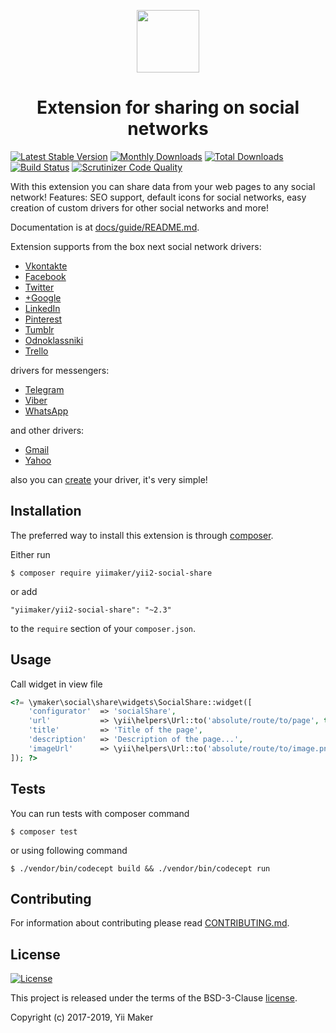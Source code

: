 <p align="center">
    <a href="https://github.com/yiimaker" target="_blank">
        <img src="https://avatars1.githubusercontent.com/u/24204902" height="100px">
    </a>
    <h1 align="center">Extension for sharing on social networks</h1>
</p>

[![Latest Stable Version](https://img.shields.io/packagist/v/yiimaker/yii2-social-share.svg)](https://packagist.org/packages/yiimaker/yii2-social-share)
[![Monthly Downloads](https://img.shields.io/packagist/dm/yiimaker/yii2-social-share.svg)](https://packagist.org/packages/yiimaker/yii2-social-share)
[![Total Downloads](https://img.shields.io/packagist/dt/yiimaker/yii2-social-share.svg)](https://packagist.org/packages/yiimaker/yii2-social-share)
[![Build Status](https://travis-ci.org/yiimaker/yii2-social-share.svg?branch=master)](https://travis-ci.org/yiimaker/yii2-social-share)
[![Scrutinizer Code Quality](https://scrutinizer-ci.com/g/yiimaker/yii2-social-share/badges/quality-score.png?b=master)](https://scrutinizer-ci.com/g/yiimaker/yii2-social-share/?branch=master)

With this extension you can share data from your web pages to any social network!
Features: SEO support, default icons for social networks, easy creation of custom drivers
for other social networks and more!

Documentation is at [docs/guide/README.md](docs/guide/README.md).

Extension supports from the box next social network drivers:

* [Vkontakte](https://github.com/yiimaker/yii2-social-share/blob/master/src/drivers/Vkontakte.php)
* [Facebook](https://github.com/yiimaker/yii2-social-share/blob/master/src/drivers/Facebook.php)
* [Twitter](https://github.com/yiimaker/yii2-social-share/blob/master/src/drivers/Twitter.php)
* [+Google](https://github.com/yiimaker/yii2-social-share/blob/master/src/drivers/GooglePlus.php)
* [LinkedIn](https://github.com/yiimaker/yii2-social-share/blob/master/src/drivers/LinkedIn.php)
* [Pinterest](https://github.com/yiimaker/yii2-social-share/blob/master/src/drivers/Pinterest.php)
* [Tumblr](https://github.com/yiimaker/yii2-social-share/blob/master/src/drivers/Tumblr.php)
* [Odnoklassniki](https://github.com/yiimaker/yii2-social-share/blob/master/src/drivers/Odnoklassniki.php)
* [Trello](https://github.com/yiimaker/yii2-social-share/blob/master/src/drivers/Trello.php)

drivers for messengers:

* [Telegram](https://github.com/yiimaker/yii2-social-share/blob/master/src/drivers/Telegram.php)
* [Viber](https://github.com/yiimaker/yii2-social-share/blob/master/src/drivers/Viber.php)
* [WhatsApp](https://github.com/yiimaker/yii2-social-share/blob/master/src/drivers/WhatsApp.php)

and other drivers:

* [Gmail](https://github.com/yiimaker/yii2-social-share/blob/master/src/drivers/Gmail.php)
* [Yahoo](https://github.com/yiimaker/yii2-social-share/blob/master/src/drivers/Yahoo.php)

also you can [create](docs/guide/create-driver.md) your driver, it's very simple!

Installation
------------

The preferred way to install this extension is through [composer](http://getcomposer.org/download/).

Either run

```
$ composer require yiimaker/yii2-social-share
```

or add

```
"yiimaker/yii2-social-share": "~2.3"
```

to the `require` section of your `composer.json`.

Usage
-----

Call widget in view file

```php
<?= \ymaker\social\share\widgets\SocialShare::widget([
    'configurator'  => 'socialShare',
    'url'           => \yii\helpers\Url::to('absolute/route/to/page', true),
    'title'         => 'Title of the page',
    'description'   => 'Description of the page...',
    'imageUrl'      => \yii\helpers\Url::to('absolute/route/to/image.png', true),
]); ?>
```

Tests
-----

You can run tests with composer command

```
$ composer test
```

or using following command

```
$ ./vendor/bin/codecept build && ./vendor/bin/codecept run
```

Contributing
------------

For information about contributing please read [CONTRIBUTING.md](CONTRIBUTING.md).

License
-------

[![License](https://img.shields.io/github/license/yiimaker/yii2-social-share.svg)](https://packagist.org/packages/yiimaker/yii2-social-share)

This project is released under the terms of the BSD-3-Clause [license](LICENSE).

Copyright (c) 2017-2019, Yii Maker
